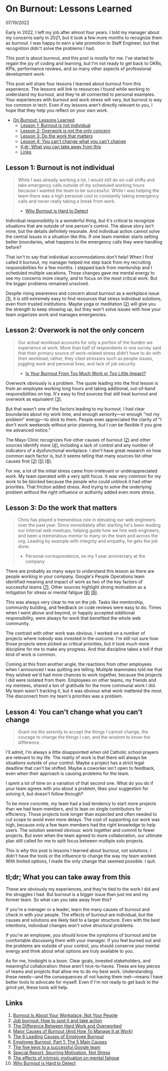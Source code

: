 # On Burnout: Lessons Learned

07/19/2022

Early in 2022, I left my job after almost four years. I told my manager about my
concerns early in 2021, but it took a few more months to recognize them as
burnout. I was happy to earn a late promotion to Staff Engineer, but that
recognition didn't solve the problems I had.

This post is about burnout, and this post is mostly for me. I've started to
regain the joy of coding and learning, but I'm not ready to get back to OKRs,
KPIs, performance reviews, and so many other aspects of professional development
work.

This post will share four lessons I learned about burnout from this experience.
The lessons will link to resources I found while working to understand my burnout,
and they're all connected to personal examples. Your experiences with burnout
and work stress will vary, but burnout is way too common in tech. Even if my lessons
aren't directly relevant to you, I hope that they help you reflect on your own
work.

- [On Burnout: Lessons Learned](#on-burnout-lessons-learned)
  - [Lesson 1: Burnout is not individual](#lesson-1-burnout-is-not-individual)
  - [Lesson 2: Overwork is not the only concern](#lesson-2-overwork-is-not-the-only-concern)
  - [Lesson 3: Do the work that matters](#lesson-3-do-the-work-that-matters)
  - [Lesson 4: You can't change what you can't change](#lesson-4-you-cant-change-what-you-cant-change)
  - [tl;dr; What you can take away from this](#tldr-what-you-can-take-away-from-this)
  - [Links](#links)

## Lesson 1: Burnout is not individual

> While I was already working a lot, I would still do on-call shifts and take
> emergency calls outside of my scheduled working hours because I wanted the
> team to be successful. While I was helping the team there was a high personal
> cost to constantly taking emergency calls and never really taking a break from
> work.
>
> - [Why Burnout is Hard to Detect](https://doordash.engineering/2021/09/02/why-burnout-is-hard-to-detect/)

Individual responsibility is a wonderful thing, but it's critical to recognize
situations that are outside of one person's control. The above story isn't mine,
but the details definitely resonate. And individual action cannot solve the
central issues in a situation like this. If one team member starts setting
better boundaries, what happens to the emergency calls they were handling
before?

That isn't to say that individual accommodations don't help! When I first called
it burnout, my manager helped me step back from my recruiting responsibilities
for a few months. I stepped back from mentorship and I scheduled multiple
vacations. Those changes gave me mental energy to see my concerns more clearly,
and to focus on the most critical work. But the bigger problems remained
unsolved.

Despite rising awareness and concern about burnout as a workplace issue [(1)][1],
it is still extremely easy to find resources that stress individual solutions,
even from trusted institutions. Maybe yoga or meditation [(2)][2] will give you
the strength to keep showing up, but they won't solve issues with how your team
organizes work and manages emergencies.

## Lesson 2: Overwork is not the only concern

> Our actual workload accounts for only a portion of the burden we experience at
> work. More than half of respondents in one survey said that their primary
> source of work-related stress didn’t have to do with their workload; rather,
> they cited stressors such as people issues, juggling work and personal lives,
> and lack of job security.
>
> - [Is Your Burnout From Too Much Work or Too Little Impact?](https://hbr.org/2021/12/is-your-burnout-from-too-much-work-or-too-little-impact)

Overwork obviously is a problem. The quote leading into the first lesson is from
an employee working long hours and taking additional, out-of-band responsibilities
on top. It's easy to find sources that still treat burnout and overwork as
equivalent [(3)][3].

But that wasn't one of the factors leading to my burnout. I had clear boundaries
about my work time, and enough seniority—or enough "not my problem" energy—to
stick to them. People even appreciated the clarity of "I don't work weekends
without prior planning, but I _can_ be flexible if you give me advanced notice."

The Mayo Clinic recognizes five other causes of burnout [(2)][2] and other
sources identify more [(4)][4], including a lack of control and any number of
indicators of a dysfunctional workplace. I don't have great research on how
common each factor is, but it seems telling that many sources list other
causes first [(2)][2] [(5)][5] [(6)][6].

For me, a lot of the initial stress
came from irrelevant or underappreciated work. My team operated with a
very split focus. It was very common for my work to be blocked because the people
who could unblock it had other priorities. That friction added stress. And
trying to solve the underlying problem without the right influence or authority
added even more stress.

## Lesson 3: Do the work that matters

> Chris has played a tremendous role in elevating our web engineers over the
> past year. Since immediately after starting he's been leading our internal
> web meetups, helping guide how we hire web engineers, and been a tremendous
> mentor to many on the team and across the org. Leading by example with
> integrity and empathy, he gets the job done.
>
> - Personal correspondence, on my 1 year anniversary at the company

There are probably as many ways to understand this lesson as there are people
working in your company. Google's People Operations team identified meaning and
impact of work as two of the key factors of successful teams [(7)][7]. Other
sources highlight strong motivation as a mitigation for stress or mental
fatigue [(8)][8] [(9)][9].

This was always very clear to me on the job. Tasks like mentorship, community
building, and feedback on code reviews were easy to do. Times when I went
above and beyond, or happily accepted additional responsibility, were always for
work that benefited the whole web community.

The contrast with other work was obvious. I worked on a number of projects
where nobody was invested in the outcome. I'm still not sure how those projects
were picked as critical priorities, but it took much more discipline for me
to make any progress. And that discipline takes a toll if that kind of work is
common.

Coming at this from another angle, the reactions from other employees when I
announced I was quitting are telling. Multiple teammates told me that they
wished we'd had more chances to work together, because the projects I did were
isolated from them. Employees on other teams, my friends and my mentees, shared
a ton of gratitude for the more communal work I did. My team wasn't tracking it,
but it was obvious what work mattered the most. The disconnect from my team's
priorities was a problem.

## Lesson 4: You can't change what you can't change

> Grant me the serenity to accept the things I cannot change, the courage to
> change the things I can, and the wisdom to know the difference.

I'll admit, I'm always a little disappointed when old Catholic school prayers
are relevant to my life. The reality of work is that there will always be
situations outside of your control. Maybe a project has a strict legal deadline
that can't be shifted. Maybe a coworker isn't open to feedback, even when their
approach is causing problems for the team.

I spent a lot of time on a variation of that second one. What do
you do if your team agrees with you about a problem, likes your suggestion for
solving it, but doesn't follow through?

To be more concrete, my team had a bad tendency to start more projects than
we had team members, and to lean on single contributors for efficiency.
Those projects took longer than expected and often needed to cut scope to avoid
even more delays. The cost of supporting our work was high, because only a few
team members had the right knowledge to help users.
The solution seemed obvious: work together and commit to fewer projects.
But even when the team agreed to more collaboration, our ultimate plan
still called for me to split focus between multiple solo projects.

This is why this post is lessons I learned about burnout, not solutions. I didn't
have the tools or the influence to change the way my team worked. With limited
options, I made the only change that seemed possible. I quit.

## tl;dr; What you can take away from this

These are obviously my experiences, and they're tied to the work I did and the
struggles I had. But burnout is a bigger issue than just me and my
former team. So what can you take away from this?

If you're a manager or a leader, learn the many causes of burnout and check in
with your people. The effects of burnout are individual, but the causes and
solutions are likely tied to a larger structure. Even with the best intentions,
individual changes won't solve structural problems.

If you're an employee, you should know the symptoms of burnout and be comfortable
discussing them with your manager. If you feel burned out and the problems
are outside of your control, you should conserve your mental energy and think
about what options are truly available to you.

As for me, hindsight is a boon. Clear goals, invested stakeholders, and meaningful
collaboration: these aren't nice-to-haves. These are key pieces of teams and
projects that allow me to do my best work. Understanding these needs—and the
consequences of not having them met—means I have better tools to advocate for
myself. Even if I'm not ready to get back to the grind yet, these tools will help.

## Links

1. [Burnout Is About Your Workplace, Not Your People][1]
2. [Job burnout: How to spot it and take action][2]
3. [The Difference Between Hard Work and Overworked][3]
4. [Major Causes of Burnout (And How To Manage It at Work)][4]
5. [The 6 Leading Causes of Employee Burnout][5]
6. [Employee Burnout, Part 1: The 5 Main Causes][6]
7. [The five keys to a successful Google team][7]
8. [Special Report: Spurring Motivation, Not Stress][8]
9. [The effects of intrinsic motivation on mental fatigue][9]
10. [Why Burnout is Hard to Detect](https://doordash.engineering/2021/09/02/why-burnout-is-hard-to-detect/)

[1]: https://hbr.org/2019/12/burnout-is-about-your-workplace-not-your-people 'Burnout Is About Your Workplace, Not Your People'
[2]: https://www.mayoclinic.org/healthy-lifestyle/adult-health/in-depth/burnout/art-20046642 'Job burnout: How to spot it and take action'
[3]: https://www.pridestaff.com/blog/hard-work-or-overworked/ 'The Difference Between Hard Work and Overworked'
[4]: https://www.indeed.com/career-advice/career-development/causes-of-burnout 'Major Causes of Burnout (And How To Manage It at Work)'
[5]: https://www.mywellbeingindex.org/blog/the-6-leading-causes-of-employee-burnout 'The 6 Leading Causes of Employee Burnout'
[6]: https://www.gallup.com/workplace/237059/employee-burnout-part-main-causes.aspx 'Employee Burnout, Part 1: The 5 Main Causes'
[7]: https://rework.withgoogle.com/blog/five-keys-to-a-successful-google-team/ 'The five keys to a successful Google team'
[8]: https://www.kornferry.com/institute/motivation-stress-innovation 'Special Report: Spurring Motivation, Not Stress'
[9]: https://journals.plos.org/plosone/article?id=10.1371/journal.pone.0243754 'The effects of intrinsic motivation on mental fatigue'
